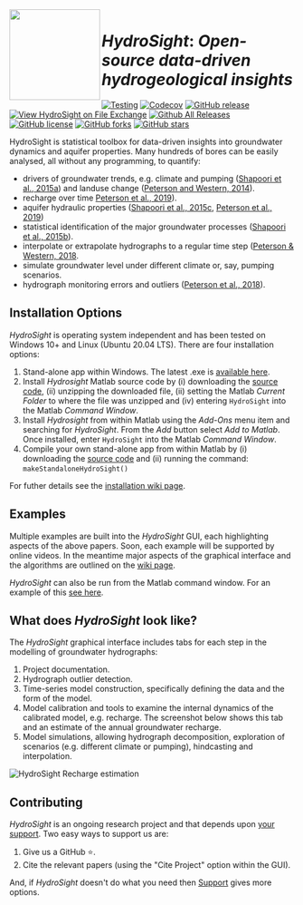 <img align="left" width="160" height="160" src="https://github.com/peterson-tim-j/HydroSight/blob/master/GUI/icons/icon_webpage.png">  

# _HydroSight_: _Open-source data-driven hydrogeological insights_
 
[![Testing](https://github.com/peterson-tim-j/HydroSight/actions/workflows/testHydroSight.yml/badge.svg)](https://github.com/peterson-tim-j/HydroSight/actions/workflows/testHydroSight.yml) [![Codecov](https://img.shields.io/codecov/c/github/peterson-tim-j/HydroSight?logo=CODECOV)](https://app.codecov.io/github/peterson-tim-j/HydroSight) [![GitHub release](https://img.shields.io/github/release/peterson-tim-j/HydroSight)](https://github.com/peterson-tim-j/HydroSight/releases/) [![View HydroSight on File Exchange](https://www.mathworks.com/matlabcentral/images/matlab-file-exchange.svg)](https://au.mathworks.com/matlabcentral/fileexchange/48546-hydrosight) [![Github All Releases](https://img.shields.io/github/downloads/peterson-tim-j/HydroSight/total.svg?style=flat)]()   [![GitHub license](https://img.shields.io/github/license/peterson-tim-j/HydroSight)](https://github.com/peterson-tim-j/HydroSight/blob/master/LICENSE) [![GitHub forks](https://img.shields.io/github/forks/peterson-tim-j/HydroSight)](https://github.com/peterson-tim-j/HydroSight/network) [![GitHub stars](https://img.shields.io/github/stars/peterson-tim-j/HydroSight)](https://github.com/peterson-tim-j/HydroSight/stargazers)

HydroSight is statistical toolbox for data-driven insights into groundwater dynamics and aquifer properties. Many hundreds of bores can be easily analysed, all without any programming, to quantify:

* drivers of groundwater trends, e.g. climate and pumping ([Shapoori et al., 2015a](https://github.com/peterson-tim-j/HydroSight/blob/master/documentation/html/papers/Shapoori_2015A.pdf)) and landuse change ([Peterson and Western, 2014](https://doi.org/10.1029/2017WR021838)).
* recharge over time [Peterson et al., 2019](https://doi.org/10.1111/gwat.12946)).
* aquifer hydraulic properties ([Shapoori et al., 2015c](https://github.com/peterson-tim-j/HydroSight/blob/master/documentation/html/papers/Shapoori_2015C.pdf), [Peterson et al., 2019](https://doi.org/10.1111/gwat.12946))
* statistical identification of the major groundwater processes ([Shapoori et al., 2015b](https://github.com/peterson-tim-j/HydroSight/blob/master/documentation/html/papers/Shapoori_2015B.pdf)).
* interpolate or extrapolate hydrographs to a regular time step ([Peterson & Western, 2018](https://doi.org/10.1029/2017WR021838).
* simulate groundwater level under different climate or, say, pumping scenarios.
* hydrograph monitoring errors and outliers ([Peterson et al., 2018](https://doi.org/10.1007/s10040-017-1660-7)).

## Installation Options

_HydroSight_ is operating system independent and has been tested on Windows 10+ and Linux (Ubuntu 20.04 LTS). There are four installation options:
1. Stand-alone app within Windows. The latest .exe is [available here](https://github.com/peterson-tim-j/HydroSight/releases).
1. Install _Hydrosight_ Matlab source code by (i) downloading the [source code](https://github.com/peterson-tim-j/HydroSight/releases), (ii) unzipping the downloaded file, (ii) setting the Matlab _Current Folder_ to where the file was unzipped and (iv) entering ``HydroSight`` into the Matlab _Command Window_.
1. Install _Hydrosight_ from within Matlab using the _Add-Ons_ menu item and searching for _HydroSight_. From the _Add_ button select _Add to Matlab_. Once installed, enter ``HydroSight`` into the Matlab _Command Window_. 
1. Compile your own stand-alone app from within Matlab by (i) downloading the [source code](https://github.com/peterson-tim-j/HydroSight/releases) and (ii) running the command: ``makeStandaloneHydroSight()``

For futher details see the [installation wiki page](https://github.com/peterson-tim-j/HydroSight/wiki).

## Examples
Multiple examples are built into the _HydroSight_ GUI, each highlighting aspects of the above papers. Soon, each example will be supported by online videos. In the meantime major aspects of the graphical interface and the algorithms are outlined on the [wiki page](https://github.com/peterson-tim-j/HydroSight/wiki).

_HydroSight_ can also be run from the Matlab command window. For an example of this [see here](https://github.com/peterson-tim-j/HydroSight/blob/master/algorithms/models/TransferNoise/Example_model/example_TFN_model.m).

## What does _HydroSight_ look like?

The _HydroSight_ graphical interface includes tabs for each step in the modelling of groundwater hydrographs:
1. Project documentation.
2. Hydrograph outlier detection.
1. Time-series model construction, specifically defining the data and the form of the model.
1. Model calibration and tools to examine the internal dynamics of the calibrated model, e.g. recharge. The screenshot below shows this tab and an estimate of the annual groundwater recharge.  
1. Model simulations, allowing hydrograph decomposition, exploration of scenarios (e.g. different climate or pumping), hindcasting and interpolation.

![_HydroSight_ Recharge estimation](https://user-images.githubusercontent.com/8623994/190363849-d6e8f457-7891-4213-8ace-71076e69e4f6.png)

## Contributing

_HydroSight_ is an ongoing research project and that depends upon [your support](https://github.com/peterson-tim-j/HydroSight/wiki/Support#giving-support-to-hydrosight). Two easy ways to support us are:
1. Give us a GitHub ⭐. 
2. Cite the relevant papers (using the "Cite Project" option within the GUI). 

And, if _HydroSight_ doesn't do what you need then [Support](https://github.com/peterson-tim-j/HydroSight/wiki/Support#giving-support-to-hydrosight) gives more options.